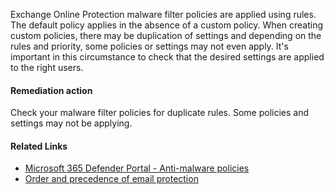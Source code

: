 Exchange Online Protection malware filter policies are applied using rules. The default policy applies in the absence of a custom policy. When creating custom policies, there may be duplication of settings and depending on the rules and priority, some policies or settings may not even apply. It's important in this circumstance to check that the desired settings are applied to the right users.

#### Remediation action
Check your malware filter policies for duplicate rules. Some policies and settings may not be applying.

#### Related Links

* [Microsoft 365 Defender Portal - Anti-malware policies](https://security.microsoft.com/antimalwarev2) 
* [Order and precedence of email protection](https://aka.ms/orca-atpp-docs-4)
